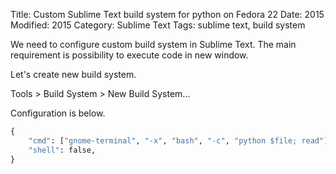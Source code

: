 Title: Custom Sublime Text build system for python on Fedora 22
Date: 2015
Modified: 2015
Category: Sublime Text
Tags: sublime text, build system

We need to configure custom build system in Sublime Text. The main requirement is possibility to execute code in new window.

Let's create new build system.

Tools > Build System > New Build System...

Configuration is below.

```python
{
    "cmd": ["gnome-terminal", "-x", "bash", "-c", "python $file; read"], # run new terminal
    "shell": false,
} 
```